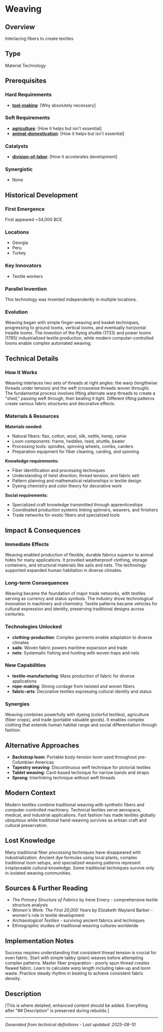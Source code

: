 # Weaving

## Overview
Interlacing fibers to create textiles

## Type
Material Technology

## Prerequisites

### Hard Requirements
- **[tool-making](../tool-making/README.md)**: [Why absolutely necessary]

### Soft Requirements
- **[agriculture](../agriculture/README.md)**: [How it helps but isn't essential]
- **[animal-domestication](../animal-domestication/README.md)**: [How it helps but isn't essential]

### Catalysts
- **[division-of-labor](../division-of-labor/README.md)**: [How it accelerates development]

### Synergistic
- None

## Historical Development

### First Emergence
First appeared ~34,000 BCE

### Locations
- Georgia
- Peru
- Turkey

### Key Innovators
- Textile workers

### Parallel Invention
This technology was invented independently in multiple locations.

### Evolution
Weaving began with simple finger-weaving and basket techniques, progressing to ground looms, vertical looms, and eventually horizontal treadle looms. The invention of the flying shuttle (1733) and power looms (1785) industrialized textile production, while modern computer-controlled looms enable complex automated weaving.

## Technical Details

### How It Works
Weaving interlaces two sets of threads at right angles: the warp (lengthwise threads under tension) and the weft (crosswise threads woven through). The fundamental process involves lifting alternate warp threads to create a "shed," passing weft through, then beating it tight. Different lifting patterns create various fabric structures and decorative effects.

### Materials & Resources
**Materials needed:**
- Natural fibers: flax, cotton, wool, silk, nettle, hemp, ramie
- Loom components: frame, heddles, reed, shuttle, beater
- Processing tools: spindles, spinning wheels, combs, carders
- Preparation equipment for fiber cleaning, carding, and spinning

**Knowledge requirements:**
- Fiber identification and processing techniques
- Understanding of twist direction, thread tension, and fabric sett
- Pattern planning and mathematical relationships in textile design
- Dyeing chemistry and color theory for decorative work

**Social requirements:**
- Specialized craft knowledge transmitted through apprenticeships
- Coordinated production systems linking spinners, weavers, and finishers
- Trade networks for exotic fibers and specialized tools

## Impact & Consequences

### Immediate Effects
Weaving enabled production of flexible, durable fabrics superior to animal hides for many applications. It provided weatherproof clothing, storage containers, and structural materials like sails and nets. The technology supported expanded human habitation in diverse climates.

### Long-term Consequences
Weaving became the foundation of major trade networks, with textiles serving as currency and status symbols. The industry drove technological innovation in machinery and chemistry. Textile patterns became vehicles for cultural expression and identity, preserving traditional designs across centuries.

### Technologies Unlocked
- **clothing-production**: Complex garments enable adaptation to diverse climates
- **sails**: Woven fabric powers maritime expansion and trade
- **nets**: Systematic fishing and hunting with woven traps and nets

### New Capabilities
- **textile-manufacturing**: Mass production of fabric for diverse applications
- **rope-making**: Strong cordage from twisted and woven fibers
- **fabric-arts**: Decorative textiles expressing cultural identity and status

### Synergies
Weaving combines powerfully with dyeing (colorful textiles), agriculture (fiber crops), and trade (portable valuable goods). It enables complex clothing that extends human habitat range and social differentiation through fashion.

## Alternative Approaches
- **Backstrap loom**: Portable body-tension loom used throughout pre-Columbian Americas
- **Tapestry weaving**: Discontinuous weft technique for pictorial textiles
- **Tablet weaving**: Card-based technique for narrow bands and straps
- **Sprang**: Interlinking technique without weft threads

## Modern Context
Modern textiles combine traditional weaving with synthetic fibers and computer-controlled machinery. Technical textiles serve aerospace, medical, and industrial applications. Fast fashion has made textiles globally ubiquitous while traditional hand-weaving survives as artisan craft and cultural preservation.

## Lost Knowledge
Many traditional fiber processing techniques have disappeared with industrialization. Ancient dye formulas using local plants, complex traditional loom setups, and specialized weaving patterns represent irreplaceable cultural knowledge. Some traditional techniques survive only in isolated weaving communities.

## Sources & Further Reading
- *The Primary Structure of Fabrics* by Irene Emery - comprehensive textile structure analysis
- *Women's Work: The First 20,000 Years* by Elizabeth Wayland Barber - women's role in textile development
- *Archaeological Textiles* - surviving ancient fabrics and techniques
- Ethnographic studies of traditional weaving cultures worldwide

## Implementation Notes
Success requires understanding that consistent thread tension is crucial for even fabric. Start with simple tabby (plain) weaves before attempting complex patterns. Master fiber preparation - poorly spun thread creates flawed fabric. Learn to calculate warp length including take-up and loom waste. Practice steady rhythm in beating to achieve consistent fabric density.

## Description












[This is where detailed, enhanced content should be added. Everything after "## Description" is preserved during rebuilds.]

---
*Generated from technical definitions - Last updated: 2025-08-10*
